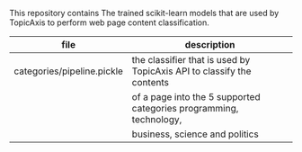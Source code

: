 This repository contains The trained scikit-learn models that are used by TopicAxis to perform
web page content classification.


| file                       | description                                                           |
| -------------------------- | --------------------------------------------------------------------- |
| categories/pipeline.pickle | the classifier that is used by TopicAxis API to classify the contents |
|                            | of a page into the 5 supported categories programming, technology,    |
|                            | business, science and politics                                        |

